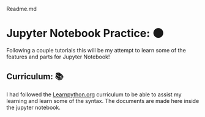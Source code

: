 Readme.md



# Jupyter Notebook Practice: 🌑

Following a couple tutorials this will be my attempt to learn some of the features and parts for Jupyter Notebook!

## Curriculum: 📚

I had followed the [Learnpython.org](https://www.learnpython.org/) curriculum to be able to assist my learning and learn some of the syntax. The documents are made here inside the jupyter notebook. 
